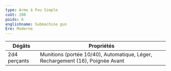 ```yaml
---
type: Arme à Feu Simple
coût: 200
poids: 6
englishname: Submachine gun
Ère: Moderne
---
```

| Dégâts       | Propriétés                                                                     |
| ------------ | ------------------------------------------------------------------------------ |
| 2d4 perçants | Munitions (portée 10/40), Automatique, Léger, Rechargement (16), Poignée Avant |
